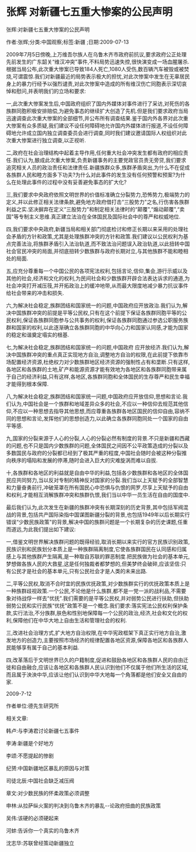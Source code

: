 # 张辉  对新疆七五重大惨案的公民声明    
    
张辉:对新疆七五重大惨案的公民声明    
作者:张辉;分类:中国观察;标签:新疆 ;日期:2009-07-13    
2009年7月5日傍晚,上万维吾尔族人在乌鲁木齐市政府前抗议,要求政府公正处理先前发生的广东韶关“维汉冲突"事件,不料局势迅速失控,很快演变成一场血腥屠杀.根据当局公布,此次重大惨案已导致184人死亡,1080人受伤,数百辆汽车被毁或被焚烧,可谓震惊.我们对新疆最近的局势表示极大的担忧,对此次惨案中发生在无辜居民身上的暴力行经予以强烈谴责,对此次惨案中造成的所有维汉伤亡同胞表示深切哀悼和慰问,并表明我们的立场和要求:    
一,此次重大惨案发生后,中国政府组织了国内外媒体对事件进行了采访,对死伤的各族群同胞积极安排赔偿,为避免事态的继续扩大创造了先机.但是我们要求政府当局迅速调查此次重大惨案的全部细节,并公布所有调查结果.鉴于国内外各界对此次重大惨案有众多质疑,我们建议不设任何障碍地允许国内外媒体进行报道,不设任何障碍地允许成立国内独立调查委员会进行调查,同时我们建议邀请国际人权组织对此次重大惨案进行独立调查,以正视听.    
二,政府在社会治理结构中起着主导作用,任何重大社会冲突发生都有政府的相应责任.我们认为,酿成此次重大惨案,负责新疆事务的主要党政官员责无旁贷,我们要求追究相关人员的政治责任和法律责任.新疆族群众多,族群矛盾突出,为什么不在促成各族群人民和睦方面多下功夫?为什么对此事件的发生没有任何预警和预案?为什么在处理此事件的过程中没有妥善避免事态的扩大化?    
三,我们要求中央政府依照文明世界的价值标准确立分裂势力,恐怖势力,极端势力的定义,并以此修正相关法律条款,避免地方政府借打击“三股势力"之名,行伤害各族群利益之实.坚决摒弃在定义“三股势力"和制定相关法律时的“颠覆",“煽动颠覆",“卖国"等专制主义思维.真正建立法治在全体国民及国际社会中的尊严和权威地位.    
四,我们要求中央政府,新疆当局和相关部门彻底检讨和修正长期以来采用的处理社会矛盾的方针和政策,尤其是处理族群冲突的方针和政策.我们建议以公民权利为基点完善法治,将族群矛盾引入法治轨道,而不致法治问题误入政治轨道,以此扭转中国社会官民冲突的局面,并彻底扭转少数族群与政府长期对立,与其他族群不能和睦相处的局面.    
五,应充分尊重每一个中国公民的各项宪法权利,包括言论,信仰,集会,游行示威以及其他的社会,经济和文化的权利,为民间社会和少数族群开辟合法表达诉求的通道,为社会冲突打开减压筏,并开拓政治上的缓冲地带,从而最大限度地减少暴力抗议事件给社会带来的冲击和损失.    
六,为解决社会稳定,族群团结和国家统一的问题,中国政府应开放政治.我们认为,解决中国族群冲突的前提是平等公民权,只有在这个前提下保证各族群同胞平等的公民权利,保证各族群同胞参与公共事务的权利,保证各族群同胞通过参选公职服务族群和国家的权利,以此逐渐确立各族群同胞的中华向心力和国家认同感,才能为国家的稳定和谐奠定塌实的根基.    
七,为解决社会稳定,族群团结和国家统一的问题,中国政府 应开放经济.我们认为,解决中国族群冲突的重点真正实现地方自治,调整地方自治的权限,在此前提下依靠市场配置经济资源,杜绝权力对少数族群地区经济资源的强制性占有和垄断.只有这样,各地区和各族群的土地,矿产和能源资源才能有效地为各地区和各族群同胞带来属于自己的经济利益,只有这样,各地区,各族群同胞和全体国民的生存尊严和民生幸福才能得到根本保障.    
八,为解决社会稳定,族群团结和国家统一问题,中国政府应开放信仰,思想和言论.我们认为,中国社会是一个族群和地域差异众多的社会,不应以一种信仰去规范其他信仰,不应以一种思想去指导其他思想,而应尊重各族群各地区国民的信仰自由,容纳不同的思想和言论,发挥他们的思想创造力,以此确立各族群同胞同处一个国家的自由平等感.    
九,国家的分裂来源于人心的分裂,人心的分裂必然有制度的背景.不只是新疆和西藏的问题,也不只是国内少数族群的问题,全体国民之间因不公平政策造成的分裂以及多数国民与政府的分裂都已经到了极其严重的程度,中国社会随时会被这种分裂推向秩序的塌陷和发展的停滞,随时会进入巨大的灾难旋涡而难以自拔.    
十,各族群和各地区的利益就是自由中华的利益,包括各少数族群和各地区的全体国民应共同努力,当以反对专制的精神反对国家的分裂.我们当以上天赋予的全部智慧和力量奋勇前行,冲破笼罩在所有国民心中恐惧与仇恨的网罗,尽享上天赋予的自由和权利,才能相互消解族群冲突和族群仇恨,我们当以中华一员生活在自由的国度中.    
最后我们认为,此次发生在新疆的族群冲突有长期深刻的历史背景,其中包括军阀混战的背景,包括共产国际染指中国谋图新疆分裂的背景,也包括1949年以后长期实行错误“少数民族政策"的背景,解决中国的族群问题是一个长期复杂的历史课题,任重而道远,为此我们提出如下建议:    
一,借鉴文明世界解决族群问题的既得经验,取消长期以来实行的官方民族识别政策,民族识别和民族划分本质上是一种族群隔离制度,它使各族群国民在认同感和归属感上与其他族群产生隔离,是一种取自苏联的罪恶制度.把民族做为社会的基本单元,梦想做各族人民的大救星,这是任何独裁者都梦想的,但美梦终会破碎,应该坚信:只有公民才是社会的基本单元,只有公民社会才是人类的未来出路.    
二,平等公民权,取消不合时宜的民族优抚政策,对少数族群实行的优抚政策本质上是一种族群歧视政策.一个公民,不论他是什么族群,都不是一党一派的战利品,不需要象对待战俘一样去“优抚".我们需要的是平等公民权,并对弱势公民进行扶助,但扶助弱势公民和实行民族“优抚"政策不是一个概念.我们要求:落实宪法公民权利保护条款,实行法治,不分族群,肤色和性别地保障每一个公民的政治,经济,社会和文化的权利,保障他们在中华大地上自由生活和管理社会的权利.    
三,改进社会治理方式,扩大地方自治权限,在中华宪政框架下真正实行地方自治,激发地方的创造力,主要按照市场经济的规律配置各地区资源,保障各地区和各族群人民能够享有属于自己的基本利益.    
四,改革落后于文明世界已久的户籍制度,促进和鼓励各地区和各族群人民的自由迁徙和自由融合,应该让各地区和各族群人民认识到他们不仅属于他们所生活的区域,而且属于泱泱中华,应该让他们认识到中华大地每一个角落都是他们安全又自由的家.    
2009-7-12    
作者单位:德先生研究所    
    
相关文章:    
韩卢:与李涛君讨论新疆七五事件    
李涛:新疆是个好地方    
李颂:不愿提起的惨剧    
纪赟:中国新疆地区暴乱的原因与对策    
司徒北辰:中国社会缺乏减压阀    
章文:对少数民族的怀柔政策必须调整    
申林:从拉萨纵火案的判决到乌鲁木齐的暴乱--论政府扭曲的民族政策    
吴伟:该硬的必须硬起来    
河蚌:告诉你一个真实的乌鲁木齐    
沈志华:苏联曾经策动新疆独立